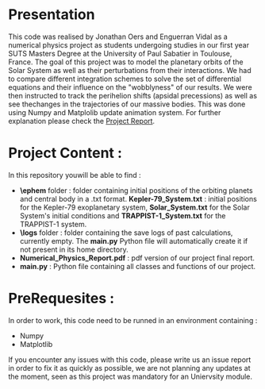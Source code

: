 # Presentation

This code was realised by Jonathan Oers and Enguerran Vidal as a numerical physics project as students undergoing studies in our first year SUTS Masters Degree at the University of Paul Sabatier in Toulouse, France. The goal of this project was to model the planetary orbits of the Solar System as well as their perturbations from their interactions. We had to compare different integration schemes to solve the set of differential equations and their influence on the "wobblyness" of our results. We were then instructed to track the perihelion shifts (apsidal precessions) as well as see thechanges in the trajectories of our massive bodies. This was done using Numpy and Matplolib update animation system. For further explanation please check the [Project Report](https://github.com/EnguerranVidal/Planetary-Orbits-Solar-System/blob/main/Numerical_Physics_Project.pdf ).

# Project Content :

In this repository youwill be able to find : 

- **\ephem** folder : folder containing initial positions of the orbiting planets and central body in a .txt format. **Kepler-79_System.txt** : initial positions for the Kepler-79 exoplanetary system, **Solar_System.txt** for the Solar System's initial conditions and **TRAPPIST-1_System.txt** for the TRAPPIST-1 system.
- **\logs** folder : folder containing the save logs of past calculations, currently empty. The **main.py** Python file will automatically create it if not present in its home directory.
- **Numerical_Physics_Report.pdf** : pdf version of our project final report.
- **main.py** : Python file containing all classes and functions of our project. 

# PreRequesites :

In order to work, this code need to be runned in an environment containing :
- Numpy
- Matplotlib

If you encounter any issues with this code, please write us an issue report in order to fix it as quickly as possible, we are not planning any updates at the moment, seen as this project was mandatory for an Uniervsity module.
